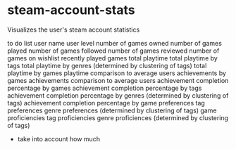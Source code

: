 # steam-account-stats
Visualizes the user's steam account statistics

to do list
user name
user level
number of games owned
number of games played
number of games followed
number of games reviewed
number of games on wishlist
recently played games
total playtime
total playtime by tags
total playtime by genres (determined by clustering of tags)
total playtime by games
playtime comparison to average users
achievements by games
achievements comparison to average users
achievement completion percentage by games
achievement completion percentage by tags
achievement completion percentage by genres (determined by clustering of tags)
achievement completion percentage by 
game preferences
tag preferences
genre preferences (determined by clustering of tags)
game proficiencies
tag proficiencies
genre proficiences (determined by clustering of tags)
* take into account how much 
